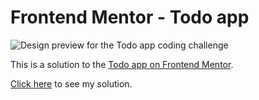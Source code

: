 # Frontend Mentor - Todo app

![Design preview for the Todo app coding challenge](.source.assets./design/desktop-preview.jpg)

This is a solution to the [Todo app on Frontend Mentor](https://www.frontendmentor.io/challenges/todo-app-Su1_KokOW).

[Click here]() to see my solution.